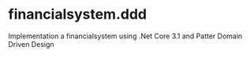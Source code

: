 # financialsystem.ddd
Implementation a financialsystem using .Net Core 3.1 and Patter Domain Driven Design 
